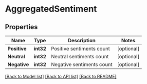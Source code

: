 # AggregatedSentiment

## Properties

Name | Type | Description | Notes
------------ | ------------- | ------------- | -------------
**Positive** | **int32** | Positive sentiments count | [optional] 
**Neutral** | **int32** | Neutral sentiments count | [optional] 
**Negative** | **int32** | Negative sentiments count | [optional] 

[[Back to Model list]](../README.md#documentation-for-models) [[Back to API list]](../README.md#documentation-for-api-endpoints) [[Back to README]](../README.md)


